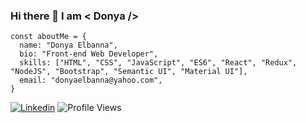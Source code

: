 ### Hi there 👋 I am < Donya />

``` JS
const aboutMe = {
  name: "Donya Elbanna",
  bio: "Front-end Web Developer",
  skills: ["HTML", "CSS", "JavaScript", "ES6", "React", "Redux", "NodeJS", "Bootstrap", "Semantic UI", "Material UI"],
  email: "donyaelbanna@yahoo.com",
}
```

[![Linkedin](https://img.shields.io/badge/LinkedIn-0077B5?style=flat&logo=linkedin&logoColor=white)](https://www.linkedin.com/in/donya-elbanna/)
![Profile Views](https://visitor-badge.laobi.icu/badge?page_id=DonyaElbanna)

<!--
**DonyaElbanna/DonyaElbanna** is a ✨ _special_ ✨ repository because its `README.md` (this file) appears on your GitHub profile.

Here are some ideas to get you started:

- 🔭 I’m currently working on ...
- 🌱 I’m currently learning ...
- 👯 I’m looking to collaborate on ...
- 🤔 I’m looking for help with ...
- 💬 Ask me about ...
- 📫 How to reach me: ...
- 😄 Pronouns: ...
- ⚡ Fun fact: ...
-->
